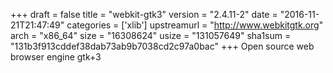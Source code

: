 +++
draft = false
title = "webkit-gtk3"
version = "2.4.11-2"
date = "2016-11-21T21:47:49"
categories = ['xlib']
upstreamurl = "http://www.webkitgtk.org"
arch = "x86_64"
size = "16308624"
usize = "131057649"
sha1sum = "131b3f913cddef38dab73ab9b7038cd2c97a0bac"
+++
Open source web browser engine gtk+3
